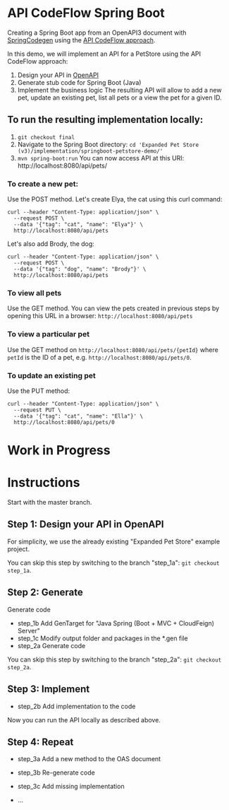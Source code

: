 # API CodeFlow Spring Boot
Creating a Spring Boot app from an OpenAPI3 document with [SpringCodegen](https://github.com/OpenAPITools/openapi-generator/blob/master/modules/openapi-generator/src/main/java/org/openapitools/codegen/languages/SpringCodegen.java) using the [API CodeFlow approach](http://RZen.io/APICodeFlow).

In this demo, we will implement an API for a PetStore using the API CodeFlow approach:
1. Design your API in [OpenAPI](https://github.com/OAI/OpenAPI-Specification)
2. Generate stub code for Spring Boot (Java)
3. Implement the business logic
The resulting API will allow to add a new pet, update an existing pet, list all pets or a view the pet for a given ID.


## To run the resulting implementation locally:
1. `git checkout final`
2. Navigate to the Spring Boot directory: `cd 'Expanded Pet Store (v3)/implementation/springboot-petstore-demo/'`
3. `mvn spring-boot:run`
You can now access API at this URI:  http://localhost:8080/api/pets/

### To create a new pet:
Use the POST method. 
Let's create Elya, the cat using this curl command:
```curl
curl --header "Content-Type: application/json" \
  --request POST \
  --data '{"tag": "cat", "name": "Elya"}' \
  http://localhost:8080/api/pets
```
Let's also add Brody, the dog:
```curl
curl --header "Content-Type: application/json" \
  --request POST \
  --data '{"tag": "dog", "name": "Brody"}' \
  http://localhost:8080/api/pets
```

### To view all pets
Use the GET method. You can view the pets created in previous steps by opening this URL in a browser: `http://localhost:8080/api/pets`

### To view a particular pet
Use the GET method on `http://localhost:8080/api/pets/{petId}` where `petId` is the ID of a pet, e.g. `http://localhost:8080/api/pets/0`.

### To update an existing pet
Use the PUT method:
```curl
curl --header "Content-Type: application/json" \
  --request PUT \
  --data '{"tag": "cat", "name": "Ella"}' \
  http://localhost:8080/api/pets/0
```

# Work in Progress
# Instructions
Start with the master branch.  
## Step 1: Design your API in OpenAPI
For simplicity, we use the already existing "Expanded Pet Store" example project.
<TBD>

You can skip this step by switching to the branch "step_1a": `git checkout step_1a`.

## Step 2: Generate
Generate code
*	step_1b Add GenTarget for "Java Spring (Boot + MVC + CloudFeign) Server"
*	step_1c Modify output folder and packages in the *.gen file
*	step_2a Generate code

You can skip this step by switching to the branch "step_2a": `git checkout step_2a`.

## Step 3: Implement
*	step_2b Add implementation to the code

Now you can run the API locally as described above.


## Step 4: Repeat
*	step_3a Add a new method to the OAS document
*	step_3b Re-generate code
*	step_3c Add missing implementation


*	...
